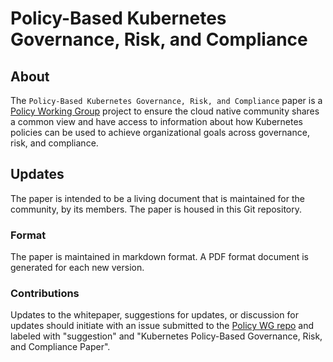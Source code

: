 # Policy-Based Kubernetes Governance, Risk, and Compliance

## About

The `Policy-Based Kubernetes Governance, Risk, and Compliance` paper is a [Policy Working Group](https://github.com/kubernetes/community/tree/master/wg-policy) project to ensure the cloud native community shares a common view and have access to information about how Kubernetes policies can be used to achieve organizational goals across governance, risk, and compliance.

## Updates

The paper is intended to be a living document that is maintained for the community, by its members. The paper is housed in this Git repository.

### Format

The paper is maintained in markdown format. A PDF format document is generated for each new version.

### Contributions

Updates to the whitepaper, suggestions for updates, or discussion for updates should initiate with an issue submitted to the [Policy WG repo](https://github.com/kubernetes-sigs/wg-policy-prototypes) and labeled with "suggestion" and "Kubernetes Policy-Based Governance, Risk, and Compliance Paper".





